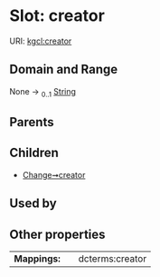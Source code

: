 
# Slot: creator




URI: [kgcl:creator](http://w3id.org/kgcl/creator)


## Domain and Range

None &#8594;  <sub>0..1</sub> [String](types/String.md)

## Parents


## Children

 *  [Change➞creator](Change_creator.md)

## Used by


## Other properties

|  |  |  |
| --- | --- | --- |
| **Mappings:** | | dcterms:creator |


